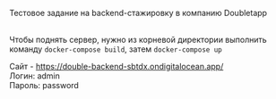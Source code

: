 Тестовое задание на backend-стажировку в компанию Doubletapp  
</br>

Чтобы поднять сервер, нужно из корневой директории выполнить команду
``docker-compose build``, затем `docker-compose up`

Сайт - https://double-backend-sbtdx.ondigitalocean.app/  
Логин: admin  
Пароль: password
